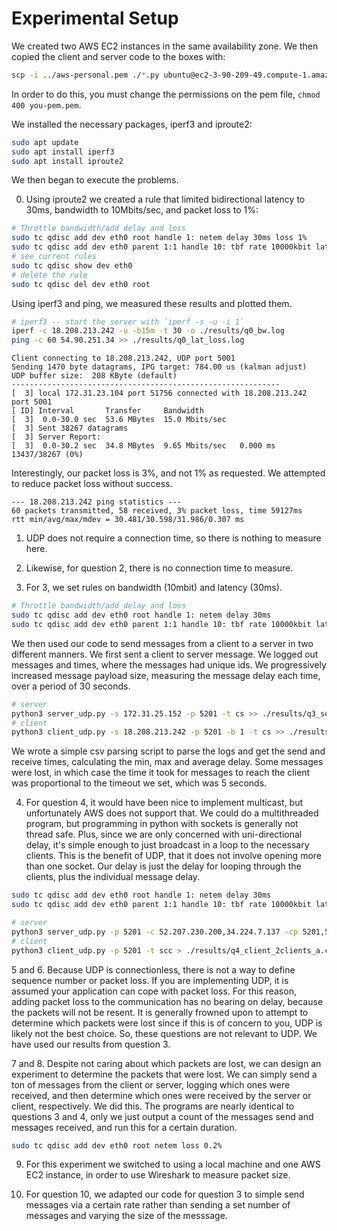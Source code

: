 # Experimental Setup

We created two AWS EC2 instances in the same availability zone. We then copied the client and server code to the boxes with:

```bash
scp -i ../aws-personal.pem ./*.py ubuntu@ec2-3-90-209-49.compute-1.amazonaws.com:~/
```

In order to do this, you must change the permissions on the pem file, `chmod 400 you-pem.pem`. 

We installed the necessary packages, iperf3 and iproute2:

```bash
sudo apt update
sudo apt install iperf3
sudo apt install iproute2
```

We then began to execute the problems.

0. Using iproute2 we created a rule that limited bidirectional latency to 30ms, bandwidth to 10Mbits/sec, and packet loss to 1%:

```bash
# Throttle bandwidth/add delay and loss
sudo tc qdisc add dev eth0 root handle 1: netem delay 30ms loss 1%
sudo tc qdisc add dev eth0 parent 1:1 handle 10: tbf rate 10000kbit latency 30ms burst 32kbit
# see current rules
sudo tc qdisc show dev eth0
# delete the rule
sudo tc qdisc del dev eth0 root
```

Using iperf3 and ping, we measured these results and plotted them.

```bash
# iperf3 -- start the server with `iperf -s -u -i 1`
iperf -c 18.208.213.242 -u -b15m -t 30 -o ./results/q0_bw.log
ping -c 60 54.90.251.34 >> ./results/q0_lat_loss.log
```

```
Client connecting to 18.208.213.242, UDP port 5001
Sending 1470 byte datagrams, IPG target: 784.00 us (kalman adjust)
UDP buffer size:  208 KByte (default)
------------------------------------------------------------
[  3] local 172.31.23.104 port 51756 connected with 18.208.213.242 port 5001
[ ID] Interval       Transfer     Bandwidth
[  3]  0.0-30.0 sec  53.6 MBytes  15.0 Mbits/sec
[  3] Sent 38267 datagrams
[  3] Server Report:
[  3]  0.0-30.2 sec  34.8 MBytes  9.65 Mbits/sec   0.000 ms 13437/38267 (0%)
```

Interestingly, our packet loss is 3%, and not 1% as requested. We attempted to reduce packet loss without success.

```
--- 18.208.213.242 ping statistics ---
60 packets transmitted, 58 received, 3% packet loss, time 59127ms
rtt min/avg/max/mdev = 30.481/30.598/31.986/0.307 ms
```

1. UDP does not require a connection time, so there is nothing to measure here.

2. Likewise, for question 2, there is no connection time to measure.

3. For 3, we set rules on bandwidth (10mbit) and latency (30ms).

```bash
# Throttle bandwidth/add delay and loss
sudo tc qdisc add dev eth0 root handle 1: netem delay 30ms
sudo tc qdisc add dev eth0 parent 1:1 handle 10: tbf rate 10000kbit latency 30ms burst 32kbit
```

We then used our code to send messages from a client to a server in two different manners. We first sent a client to server message. We logged out messages and times, where the messages had unique ids. We progressively increased message payload size, measuring the message delay each time, over a period of 30 seconds.

```bash
# server
python3 server_udp.py -s 172.31.25.152 -p 5201 -t cs >> ./results/q3_server.csv
# client
python3 client_udp.py -s 18.208.213.242 -p 5201 -b 1 -t cs >> ./results/q3_client.csv
``` 

We wrote a simple csv parsing script to parse the logs and get the send and receive times, calculating the min, max and average delay. Some messages were lost, in which case the time it took for messages to reach the client was proportional to the timeout we set, which was 5 seconds.

4. For question 4, it would have been nice to implement multicast, but unfortunately AWS does not support that. We could do a multithreaded program, but programming in python with sockets is generally not thread safe. Plus, since we are only concerned with uni-directional delay, it's simple enough to just broadcast in a loop to the necessary clients. This is the benefit of UDP, that it does not involve opening more than one socket. Our delay is just the delay for looping through the clients, plus the individual message delay.

```bash
sudo tc qdisc add dev eth0 root handle 1: netem delay 30ms
sudo tc qdisc add dev eth0 parent 1:1 handle 10: tbf rate 10000kbit latency 30ms burst 32kbit
```

```bash
# server
python3 server_udp.py -p 5201 -c 52.207.230.200,34.224.7.137 -cp 5201,5201 -b 32 -r 1 -t scc > ./results/q4_server_2clients.csv
# client
python3 client_udp.py -p 5201 -t scc > ./results/q4_client_2clients_a.csv
```

5 and 6. Because UDP is connectionless, there is not a way to define sequence number or packet loss. If you are implementing UDP, it is assumed your application can cope with packet loss. For this reason, adding packet loss to the communication has no bearing on delay, because the packets will not be resent. It is generally frowned upon to attempt to determine which packets were lost since if this is of concern to you, UDP is likely not the best choice. So, these questions are not relevant to UDP. We have used our results from question 3.

7 and 8. Despite not caring about which packets are lost, we can design an experiment to determine the packets that were lost. We can simply send a ton of messages from the client or server, logging which ones were received, and then determine which ones were received by the server or client, respectively. We did this. The programs are nearly identical to questions 3 and 4, only we just output a count of the messages send and messages received, and run this for a certain duration.

```bash
sudo tc qdisc add dev eth0 root netem loss 0.2%
```

9. For this experiment we switched to using a local machine and one AWS EC2 instance, in order to use Wireshark to measure packet size.

10. For question 10, we adapted our code for question 3 to simple send messages via a certain rate rather than sending a set number of messages and varying the size of the messsage.
